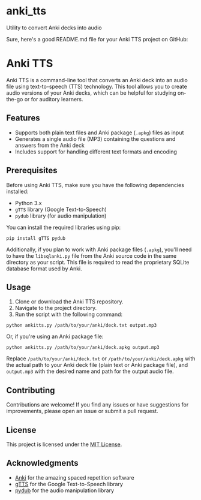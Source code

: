 # anki_tts
Utility to convert Anki decks into audio

Sure, here's a good README.md file for your Anki TTS project on GitHub:

# Anki TTS

Anki TTS is a command-line tool that converts an Anki deck into an audio file using text-to-speech (TTS) technology. This tool allows you to create audio versions of your Anki decks, which can be helpful for studying on-the-go or for auditory learners.

## Features

- Supports both plain text files and Anki package (`.apkg`) files as input
- Generates a single audio file (MP3) containing the questions and answers from the Anki deck
- Includes support for handling different text formats and encoding

## Prerequisites

Before using Anki TTS, make sure you have the following dependencies installed:

- Python 3.x
- `gTTS` library (Google Text-to-Speech)
- `pydub` library (for audio manipulation)

You can install the required libraries using pip:

```
pip install gTTS pydub
```

Additionally, if you plan to work with Anki package files (`.apkg`), you'll need to have the `libsqlanki.py` file from the Anki source code in the same directory as your script. This file is required to read the proprietary SQLite database format used by Anki.

## Usage

1. Clone or download the Anki TTS repository.
2. Navigate to the project directory.
3. Run the script with the following command:

```
python ankitts.py /path/to/your/anki/deck.txt output.mp3
```

Or, if you're using an Anki package file:

```
python ankitts.py /path/to/your/anki/deck.apkg output.mp3
```

Replace `/path/to/your/anki/deck.txt` or `/path/to/your/anki/deck.apkg` with the actual path to your Anki deck file (plain text or Anki package file), and `output.mp3` with the desired name and path for the output audio file.

## Contributing

Contributions are welcome! If you find any issues or have suggestions for improvements, please open an issue or submit a pull request.

## License

This project is licensed under the [MIT License](LICENSE).

## Acknowledgments

- [Anki](https://apps.ankiweb.net/) for the amazing spaced repetition software
- [gTTS](https://github.com/pndurette/gTTS) for the Google Text-to-Speech library
- [pydub](https://github.com/jiaaro/pydub) for the audio manipulation library